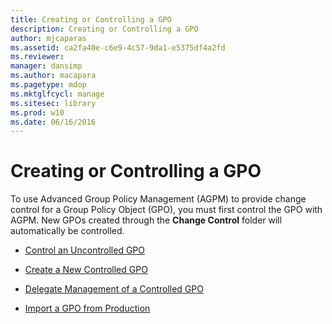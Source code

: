 ```yaml
---
title: Creating or Controlling a GPO
description: Creating or Controlling a GPO
author: mjcaparas
ms.assetid: ca2fa40e-c6e9-4c57-9da1-e5375df4a2fd
ms.reviewer: 
manager: dansimp
ms.author: macapara
ms.pagetype: mdop
ms.mktglfcycl: manage
ms.sitesec: library
ms.prod: w10
ms.date: 06/16/2016
---
```



# Creating or Controlling a GPO


To use Advanced Group Policy Management (AGPM) to provide change control for a Group Policy Object (GPO), you must first control the GPO with AGPM. New GPOs created through the **Change Control** folder will automatically be controlled.

-   [Control an Uncontrolled GPO](control-an-uncontrolled-gpo-agpm40.md)

-   [Create a New Controlled GPO](create-a-new-controlled-gpo-agpm40.md)

-   [Delegate Management of a Controlled GPO](delegate-management-of-a-controlled-gpo-agpm40.md)

-   [Import a GPO from Production](import-a-gpo-from-production-agpm40-app.md)

 

 





